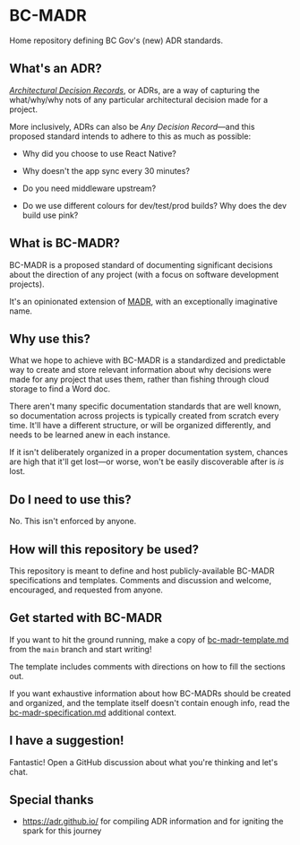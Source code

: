 # BC-MADR

Home repository defining BC Gov's (new) ADR standards.

## What's an ADR?

[*Architectural Decision Records*](https://adr.github.io/), or ADRs, are a way of capturing the what/why/why nots of any particular architectural decision made for a project.

More inclusively, ADRs can also be *Any Decision Record*—and this proposed standard intends to adhere to this as much as possible:

- Why did you choose to use React Native?

- Why doesn't the app sync every 30 minutes?

- Do you need middleware upstream?

- Do we use different colours for dev/test/prod builds? Why does the dev build use pink?

## What is BC-MADR?

BC-MADR is a proposed standard of documenting significant decisions about the direction of any project (with a focus on software development projects).

It's an opinionated extension of [MADR](https://adr.github.io/madr/), with an exceptionally imaginative name.

## Why use this?

What we hope to achieve with BC-MADR is a standardized and predictable way to create and store relevant information about why decisions were made for any project that uses them, rather than fishing through cloud storage to find a Word doc.

There aren't many specific documentation standards that are well known, so documentation across projects is typically created from scratch every time. It'll have a different structure, or will be organized differently, and needs to be learned anew in each instance.

If it isn't deliberately organized in a proper documentation system, chances are high that it'll get lost—or worse, won't be easily discoverable after is *is* lost.

## Do I need to use this?

No. This isn't enforced by anyone.

## How will this repository be used?

This repository is meant to define and host publicly-available BC-MADR specifications and templates. Comments and discussion and welcome, encouraged, and requested from anyone.

## Get started with BC-MADR

If you want to hit the ground running, make a copy of [bc-madr-template.md](bc-madr-template.md) from the `main` branch and start writing!

The template includes comments with directions on how to fill the sections out.

If you want exhaustive information about how BC-MADRs should be created and organized, and the template itself doesn't contain enough info, read the [bc-madr-specification.md](bc-madr-specification.md) additional context.

## I have a suggestion!

Fantastic! Open a GitHub discussion about what you're thinking and let's chat.

## Special thanks

- https://adr.github.io/ for compiling ADR information and for igniting the spark for this journey